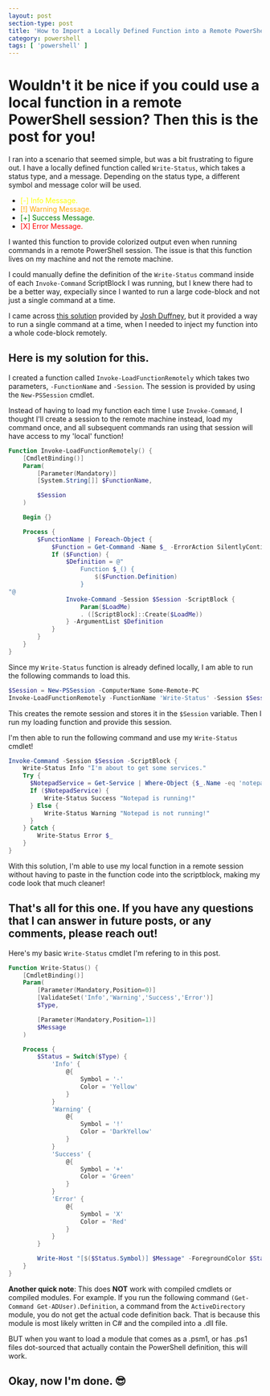 ```yaml
---
layout: post
section-type: post
title: 'How to Import a Locally Defined Function into a Remote PowerShell Session'
category: powershell
tags: [ 'powershell' ]
---
```


# Wouldn't it be nice if you could use a local function in a remote PowerShell session? Then this is the post for you!

I ran into a scenario that seemed simple, but was a bit frustrating to figure out. I have a locally defined function called `Write-Status`, which takes a status type, and a message. Depending on the status type, a different symbol and message color will be used. 
<style>
r { color: Red}
o { color: Orange}
g { color: Green}
y { color: Yellow}
</style>
- <y>[-] Info Message.</y>
- <o>[!] Warning Message.</o>
- <g>[+] Success Message.</g>
- <r>[X] Error Message.</r>

I wanted this function to provide colorized output even when running commands in a remote PowerShell session. The issue is that this function lives on my machine and not the remote machine.

I could manually define the definition of the `Write-Status` command inside of each `Invoke-Command` ScriptBlock I was running, but I knew there had to be a better way, expecially since I wanted to run a large code-block and not just a single command at a time.

I came across [this solution](https://duffney.io/run-local-functions-remotely-in-powershell/) provided by [Josh Duffney](https://twitter.com/joshduffney), but it provided a way to run a single command at a time, when I needed to inject my function into a whole code-block remotely.

## Here is my solution for this.

I created a function called `Invoke-LoadFunctionRemotely` which takes two parameters, `-FunctionName` and `-Session`. The session is provided by using the `New-PSSession` cmdlet.

Instead of having to load my function each time I use `Invoke-Command`, I thought I'll create a session to the remote machine instead, load my command once, and all subsequent commands ran using that session will have access to my 'local' function!

```powershell
Function Invoke-LoadFunctionRemotely() {
    [CmdletBinding()]
    Param(
        [Parameter(Mandatory)]
        [System.String[]] $FunctionName,

        $Session
    )

    Begin {}

    Process {
        $FunctionName | Foreach-Object {
            $Function = Get-Command -Name $_ -ErrorAction SilentlyContinue
            If ($Function) {
                $Definition = @"
                    Function $_() {
                        $($Function.Definition)
                    }
"@
                Invoke-Command -Session $Session -ScriptBlock {
                    Param($LoadMe)
                    . ([ScriptBlock]::Create($LoadMe))
                } -ArgumentList $Definition
            }
        }
    }
}
```

Since my `Write-Status` function is already defined locally, I am able to run the following commands to load this.

```powershell
$Session = New-PSSession -ComputerName Some-Remote-PC
Invoke-LoadFunctionRemotely -FunctionName 'Write-Status' -Session $Session
```

This creates the remote session and stores it in the `$Session` variable. Then I run my loading function and provide this session.

I'm then able to run the following command and use my `Write-Status` cmdlet!

```powershell
Invoke-Command -Session $Session -ScriptBlock {
    Write-Status Info "I'm about to get some services."
    Try {
      $NotepadService = Get-Service | Where-Object {$_.Name -eq 'notepad'}
      If ($NotepadService) {
          Write-Status Success "Notepad is running!"
      } Else {
          Write-Status Warning "Notepad is not running!"
      }
    } Catch {
        Write-Status Error $_
    }
}
```

With this solution, I'm able to use my local function in a remote session without having to paste in the function code into the scriptblock, making my code look that much cleaner!

## That's all for this one. If you have any questions that I can answer in future posts, or any comments, please reach out!

Here's my basic `Write-Status` cmdlet I'm refering to in this post.

```powershell
Function Write-Status() {
    [CmdletBinding()]
    Param(
        [Parameter(Mandatory,Position=0)]
        [ValidateSet('Info','Warning','Success','Error')]
        $Type,

        [Parameter(Mandatory,Position=1)]
        $Message
    )

    Process {
        $Status = Switch($Type) {
            'Info' {
                @{
                    Symbol = '-'
                    Color = 'Yellow'
                }
            }
            'Warning' {
                @{
                    Symbol = '!'
                    Color = 'DarkYellow'
                }
            }
            'Success' {
                @{
                    Symbol = '+'
                    Color = 'Green'
                }
            }
            'Error' {
                @{
                    Symbol = 'X'
                    Color = 'Red'
                }
            }
        }

        Write-Host "[$($Status.Symbol)] $Message" -ForegroundColor $Status.Color
    }
}
```

**Another quick note**: This does **NOT** work with compiled cmdlets or compiled modules. For example. If you run the following command `(Get-Command Get-ADUser).Definition`, a command from the `ActiveDirectory` module, you do not get the actual code definition back. That is because this module is most likely written in C# and the compiled into a .dll file.

BUT when you want to load a module that comes as a .psm1, or has .ps1 files dot-sourced that actually contain the PowerShell definition, this will work.

## Okay, now I'm done. 😎